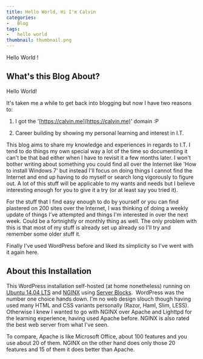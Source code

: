 ```yaml
---
title: Hello World, Hi I'm Calvin
categories:
-   Blog
tags:
-   hello world
thumbnail: thumbnail.png
---
```


Hello World !

## What's this Blog About?

Hello World!

It's taken me a while to get back into blogging but now I have two reasons to:

1. I got the '[https://calvin.me](https://calvin.me)' domain :P

2. Career building by showing my personal learning and interest in I.T.

<!-- more -->

This blog aims to share my knowledge and experiences in regards to I.T. I tend to do things my own special way a lot of the time so documenting it can't be that bad either when I have to revisit it a few months later. I won't bother writing about something you could find all over the Internet like 'How to install Windows 7' but instead I'll focus on doing things I cannot find the Internet and end up having to do myself or search long vigorously to figure out. A lot of this stuff will be applicable to my wants and needs but I believe interesting enough for you to give it a try (or at least say you tried it).

For the stuff that I find easy enough to do by yourself or you can find plastered on 200 sites over the Internet, I was thinking of doing a weekly update of things I've attempted and things I'm interested in over the next week. Could be a fortnightly or monthly thing as well. The only problem with this is that most of my stuff is already set up already so I'll try and remember some older stuff it.

Finally I've used WordPress before and liked its simplicity so I've went with it again here.

## About this Installation

This WordPress installation self-hosted (at home nonetheless) running on [Ubuntu 14.04 LTS](http://www.ubuntu.com/) and [NGINX](http://nginx.org/) using [Server Blocks](https://www.digitalocean.com/community/tutorials/how-to-set-up-nginx-server-blocks-virtual-hosts-on-ubuntu-14-04-lts).  WordPress was the number one choice hands down. I'm no web design slouch though having used many HTML and CSS variants personally (Razor, Haml, Slim, LESS). Otherwise I knew I wanted to go with NGINX over Apache and Lighttpd for the learning experience, having used Apache before. NGINX is also rated the best web server from what I've seen.

To compare, Apache is like Microsoft Office, about 100 features and you use about 20 of them. NGINX on the other hand does only those 20 features and 15 of them it does better than Apache.

